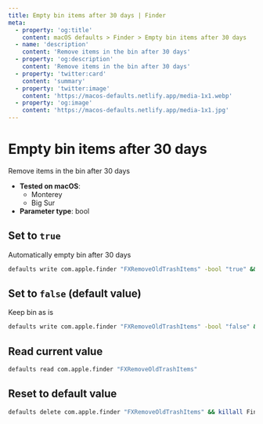 ```yaml
---
title: Empty bin items after 30 days | Finder
meta:
  - property: 'og:title'
    content: macOS defaults > Finder > Empty bin items after 30 days
  - name: 'description'
    content: 'Remove items in the bin after 30 days'
  - property: 'og:description'
    content: 'Remove items in the bin after 30 days'
  - property: 'twitter:card'
    content: 'summary'
  - property: 'twitter:image'
    content: 'https://macos-defaults.netlify.app/media-1x1.webp'
  - property: 'og:image'
    content: 'https://macos-defaults.netlify.app/media-1x1.jpg'
---
```


# Empty bin items after 30 days

Remove items in the bin after 30 days

<!-- break lists -->

- **Tested on macOS**:
  - Monterey
  - Big Sur
- **Parameter type**: bool

## Set to `true`

Automatically empty bin after 30 days

```bash
defaults write com.apple.finder "FXRemoveOldTrashItems" -bool "true" && killall Finder
```

## Set to `false` (default value)

Keep bin as is

```bash
defaults write com.apple.finder "FXRemoveOldTrashItems" -bool "false" && killall Finder
```

## Read current value

```bash
defaults read com.apple.finder "FXRemoveOldTrashItems"
```

## Reset to default value

```bash
defaults delete com.apple.finder "FXRemoveOldTrashItems" && killall Finder
```
